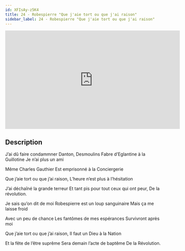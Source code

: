 ```yaml
---
id: XFIsAy-z5K4
title: 24 - Robespierre "Que j'aie tort ou que j'ai raison"
sidebar_label: 24 - Robespierre "Que j'aie tort ou que j'ai raison"
---
```


<iframe
  width="560"
  height="315"
  src="https://www.youtube.com/embed/XFIsAy-z5K4"
  title="YouTube video player"
  frameborder="0"
  allow="accelerometer; autoplay; clipboard-write; encrypted-media; gyroscope; picture-in-picture; web-share"
  referrerpolicy="strict-origin-when-cross-origin"
  allowfullscreen
></iframe>

## Description

J’ai dû faire condammner Danton, Desmoulins
Fabre d’Eglantine à la Guillotine
Je n’ai plus un ami

Même Charles Gauthier
Est emprisonné à la Conciergerie

Que j’aie tort ou que j’ai raison,
L’heure n’est plus à l’hésitation

J’ai déchaîné la grande terreur
Et tant pis pour tout ceux qui ont peur,
De la révolution.

Je sais qu’on dit de moi
Robespierre est un loup sanguinaire
Mais ça me laisse froid

Avec un peu de chance
Les fantômes de mes espérances
Survivront après moi

Que j’aie tort ou que j’ai raison,
Il faut un Dieu à la Nation

Et la fête de l’être suprême
Sera demain l’acte de baptême
De la Révolution.
